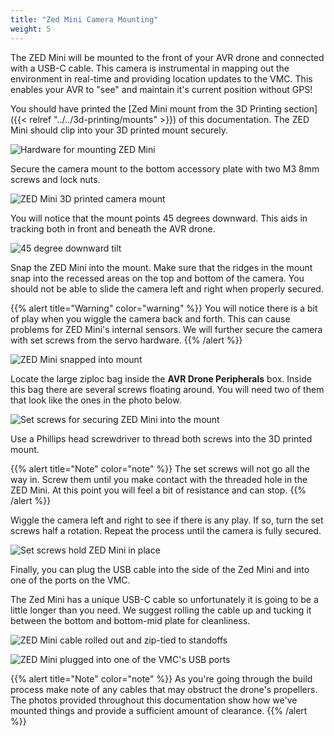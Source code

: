 ```yaml
---
title: "Zed Mini Camera Mounting"
weight: 5
---
```


The ZED Mini will be mounted to the front of your AVR drone and connected with a USB-C
cable. This camera is instrumental in mapping out
the environment in real-time and providing location updates to the VMC.
This enables your AVR to "see" and maintain it's current position without GPS!

You should have printed the
[Zed Mini mount from the 3D Printing section]({{< relref "../../3d-printing/mounts" >}})
of this documentation. The ZED Mini should clip into your 3D printed mount securely.

![Hardware for mounting ZED Mini](zed_mini_mounting_1.jpg)

Secure the camera mount to the bottom accessory plate with two M3 8mm screws and lock nuts.

![ZED Mini 3D printed camera mount](zed_mini_mounting_2.jpg)

You will notice that the mount points 45 degrees downward. This aids in tracking both in front and beneath the AVR drone.

![45 degree downward tilt](zed_mini_mounting_3.jpg)

Snap the ZED Mini into the mount. Make sure that the ridges in the mount snap into the recessed areas on the top and bottom of the camera. You should not be able to slide the camera left and right when properly secured.

{{% alert title="Warning" color="warning" %}}
You will notice there is a bit of play when you wiggle the camera back and forth. This can cause problems for ZED Mini's internal sensors. We will further secure the camera with set screws from the servo hardware.
{{% /alert %}}

![ZED Mini snapped into mount](zed_mini_mounting_4.jpg)

Locate the large ziploc bag inside the **AVR Drone Peripherals** box. Inside this bag there are several screws floating around. You will need two of them that look like the ones in the photo below.

![Set screws for securing ZED Mini into the mount](zed_mini_mounting_5.jpg)

Use a Phillips head screwdriver to thread both screws into the 3D printed mount.

{{% alert title="Note" color="note" %}}
The set screws will not go all the way in. Screw them until you make contact with the threaded hole in the ZED Mini. At this point you will feel a bit of resistance and can stop.
{{% /alert %}}

Wiggle the camera left and right to see if there is any play. If so, turn the set screws half a rotation. Repeat the process until the camera is fully secured.

![Set screws hold ZED Mini in place](zed_mini_mounting_6.jpg)

Finally, you can plug the USB cable into the side of the Zed Mini
and into one of the ports on the VMC.

The Zed Mini has a unique USB-C cable so unfortunately it is going to be a little longer
than you need. We suggest rolling the cable up and tucking it between the bottom and
bottom-mid plate for cleanliness.

![ZED Mini cable rolled out and zip-tied to standoffs](zed_mini_mounting_8.jpg)

![ZED Mini plugged into  one of the VMC's USB ports](zed_mini_mounting_7.jpg)

{{% alert title="Note" color="note" %}}
As you're going through the build process make note of any cables that may
obstruct the drone's propellers. The photos provided throughout this documentation
show how we've mounted things and provide a sufficient amount of clearance.
{{% /alert %}}
